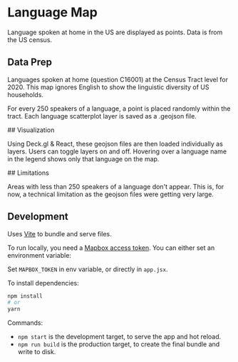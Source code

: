 # Language Map

Language spoken at home in the US are displayed as points. Data is from the US census.

## Data Prep

Languages spoken at home (question C16001) at the Census Tract level for 2020. This map ignores English to show the linguistic diversity of US households.

For every 250 speakers of a language, a point is placed randomly within the tract. Each language scatterplot layer is saved as a .geojson file.

## Visualization

Using Deck.gl & React, these geojson files are then loaded individually as layers. Users can toggle layers on and off. Hovering over a language name in the legend shows only that language on the map.

## Limitations

Areas with less than 250 speakers of a language don't appear. This is, for now, a technical limitation as the geojson files were getting very large.

## Development

Uses [Vite](https://vitejs.dev/) to bundle and serve files.

To run locally, you need a [Mapbox access token](https://docs.mapbox.com/help/how-mapbox-works/access-tokens/). You can either set an environment variable:

Set `MAPBOX_TOKEN` in env variable, or directly in `app.jsx`.

To install dependencies:

```bash
npm install
# or
yarn
```

Commands:

- `npm start` is the development target, to serve the app and hot reload.
- `npm run build` is the production target, to create the final bundle and write to disk.
